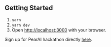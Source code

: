 ## Getting Started


1. `yarn`
2. `yarn dev`
3. Open [http://localhost:3000](http://localhost:3000) with your browser.


Sign up for PearAI hackathon directly [here](https://docs.google.com/forms/d/e/1FAIpQLSdpDPHYyt42BcuwoJYAHzaJRhdZXkIZ564VJZq3mOik72Nm4g/viewform).
